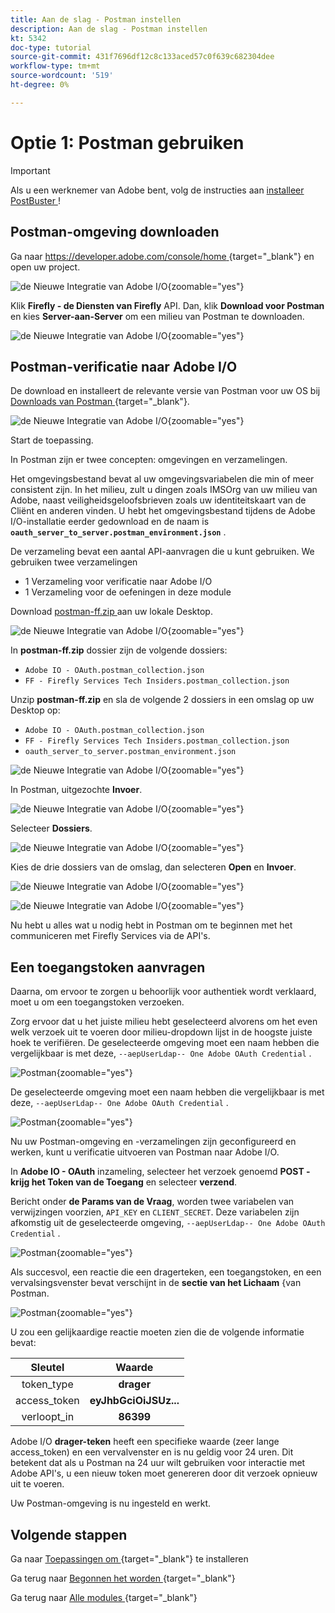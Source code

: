 ```yaml
---
title: Aan de slag - Postman instellen
description: Aan de slag - Postman instellen
kt: 5342
doc-type: tutorial
source-git-commit: 431f7696df12c8c133aced57c0f639c682304dee
workflow-type: tm+mt
source-wordcount: '519'
ht-degree: 0%

---
```


# Optie 1: Postman gebruiken

>[!IMPORTANT]
>
>Als u een werknemer van Adobe bent, volg de instructies aan [ installeer PostBuster ](./ex8.md)!

## Postman-omgeving downloaden

Ga naar [ https://developer.adobe.com/console/home ](https://developer.adobe.com/console/home) {target="_blank"} en open uw project.

![ de Nieuwe Integratie van Adobe I/O ](./images/iopr.png){zoomable="yes"}

Klik **Firefly - de Diensten van Firefly** API. Dan, klik **Download voor Postman** en kies **Server-aan-Server** om een milieu van Postman te downloaden.

![ de Nieuwe Integratie van Adobe I/O ](./images/iopm.png){zoomable="yes"}

## Postman-verificatie naar Adobe I/O

De download en installeert de relevante versie van Postman voor uw OS bij [ Downloads van Postman ](https://www.postman.com/downloads/) {target="_blank"}.

![ de Nieuwe Integratie van Adobe I/O ](./images/getstarted.png){zoomable="yes"}

Start de toepassing.

In Postman zijn er twee concepten: omgevingen en verzamelingen.

Het omgevingsbestand bevat al uw omgevingsvariabelen die min of meer consistent zijn. In het milieu, zult u dingen zoals IMSOrg van uw milieu van Adobe, naast veiligheidsgeloofsbrieven zoals uw identiteitskaart van de Cliënt en anderen vinden. U hebt het omgevingsbestand tijdens de Adobe I/O-installatie eerder gedownload en de naam is **`oauth_server_to_server.postman_environment.json`** .

De verzameling bevat een aantal API-aanvragen die u kunt gebruiken. We gebruiken twee verzamelingen

- 1 Verzameling voor verificatie naar Adobe I/O
- 1 Verzameling voor de oefeningen in deze module

Download [ postman-ff.zip ](./../../../assets/postman/postman-ff.zip) aan uw lokale Desktop.

![ de Nieuwe Integratie van Adobe I/O ](./images/pmfolder.png){zoomable="yes"}

In **postman-ff.zip** dossier zijn de volgende dossiers:

- `Adobe IO - OAuth.postman_collection.json`
- `FF - Firefly Services Tech Insiders.postman_collection.json`

Unzip **postman-ff.zip** en sla de volgende 2 dossiers in een omslag op uw Desktop op:

- `Adobe IO - OAuth.postman_collection.json`
- `FF - Firefly Services Tech Insiders.postman_collection.json`
- `oauth_server_to_server.postman_environment.json`

![ de Nieuwe Integratie van Adobe I/O ](./images/pmfolder1.png){zoomable="yes"}

In Postman, uitgezochte **Invoer**.

![ de Nieuwe Integratie van Adobe I/O ](./images/postmanui.png){zoomable="yes"}

Selecteer **Dossiers**.

![ de Nieuwe Integratie van Adobe I/O ](./images/choosefiles.png){zoomable="yes"}

Kies de drie dossiers van de omslag, dan selecteren **Open** en **Invoer**.

![ de Nieuwe Integratie van Adobe I/O ](./images/selectfiles.png){zoomable="yes"}

![ de Nieuwe Integratie van Adobe I/O ](./images/impconfirm.png){zoomable="yes"}

Nu hebt u alles wat u nodig hebt in Postman om te beginnen met het communiceren met Firefly Services via de API&#39;s.

## Een toegangstoken aanvragen

Daarna, om ervoor te zorgen u behoorlijk voor authentiek wordt verklaard, moet u om een toegangstoken verzoeken.

Zorg ervoor dat u het juiste milieu hebt geselecteerd alvorens om het even welk verzoek uit te voeren door milieu-dropdown lijst in de hoogste juiste hoek te verifiëren. De geselecteerde omgeving moet een naam hebben die vergelijkbaar is met deze, `--aepUserLdap-- One Adobe OAuth Credential` .

![ Postman ](./images/envselemea1.png){zoomable="yes"}

De geselecteerde omgeving moet een naam hebben die vergelijkbaar is met deze, `--aepUserLdap-- One Adobe OAuth Credential` .

![ Postman ](./images/envselemea.png){zoomable="yes"}

Nu uw Postman-omgeving en -verzamelingen zijn geconfigureerd en werken, kunt u verificatie uitvoeren van Postman naar Adobe I/O.

In **Adobe IO - OAuth** inzameling, selecteer het verzoek genoemd **POST - krijg het Token van de Toegang** en selecteer **verzend**.

Bericht onder **de Params van de Vraag**, worden twee variabelen van verwijzingen voorzien, `API_KEY` en `CLIENT_SECRET`. Deze variabelen zijn afkomstig uit de geselecteerde omgeving, `--aepUserLdap-- One Adobe OAuth Credential` .

![ Postman ](./images/ioauth.png){zoomable="yes"}

Als succesvol, een reactie die een dragerteken, een toegangstoken, en een vervalsingsvenster bevat verschijnt in de **sectie van het Lichaam** {van Postman.

![ Postman ](./images/ioauthresp.png){zoomable="yes"}

U zou een gelijkaardige reactie moeten zien die de volgende informatie bevat:

| Sleutel | Waarde |
|:-------------:| :---------------:| 
| token_type | **drager** |
| access_token | **eyJhbGciOiJSUz...** |
| verloopt_in | **86399** |

Adobe I/O **drager-teken** heeft een specifieke waarde (zeer lange access_token) en een vervalvenster en is nu geldig voor 24 uren. Dit betekent dat als u Postman na 24 uur wilt gebruiken voor interactie met Adobe API&#39;s, u een nieuw token moet genereren door dit verzoek opnieuw uit te voeren.

Uw Postman-omgeving is nu ingesteld en werkt.

## Volgende stappen

Ga naar [ Toepassingen om ](./ex9.md){target="_blank"} te installeren

Ga terug naar [ Begonnen het worden ](./getting-started.md){target="_blank"}

Ga terug naar [ Alle modules ](./../../../overview.md){target="_blank"}

